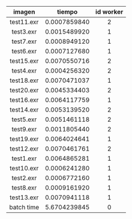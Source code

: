imagen|tiempo|id worker
:---:|:---:|:---:
test11.exr|0.0007859840|2
test3.exr|0.0015489920|1
test7.exr|0.0008949120|1
test6.exr|0.0007127680|1
test15.exr|0.0070550716|2
test4.exr|0.0004256320|2
test18.exr|0.0070471037|1
test20.exr|0.0045334403|2
test16.exr|0.0064117759|1
test14.exr|0.0053139520|2
test5.exr|0.0051461118|2
test9.exr|0.0011805440|2
test19.exr|0.0064024641|1
test12.exr|0.0070461761|2
test1.exr|0.0064865281|1
test10.exr|0.0006241280|1
test2.exr|0.0006772160|1
test8.exr|0.0009161920|1
test13.exr|0.0070941118|1
batch time|5.6704239845|0
